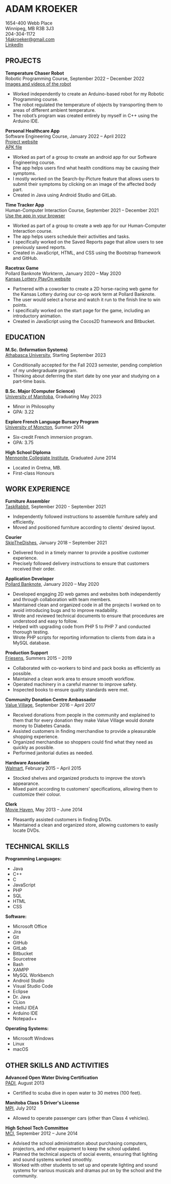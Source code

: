 # ADAM KROEKER  
1654-400 Webb Place  
Winnipeg, MB R3B 3J3  
204-304-1172  
14akroeker@gmail.com  
[LinkedIn](https://www.linkedin.com/in/adam-kroeker)  

## PROJECTS    
**Temperature Chaser Robot**  
Robotic Programming Course, September 2022 – December 2022  
[Images and videos of the robot](https://drive.google.com/drive/folders/1Enr5P5ziI5ILpJkGsD8HMYNVRkxaqRI3?usp=share_link)  
- Worked independently to create an Arduino-based robot for my Robotic Programming course.  
- The robot regulated the temperature of objects by transporting them to areas of different ambient temperature.  
- The robot’s program was created entirely by myself in C++ using the Arduino IDE.  

**Personal Healthcare App**  
Software Engineering Course, January 2022 – April 2022  
[Project website](/PersonalHealthcareWebsite/)  
[APK file](https://drive.google.com/drive/folders/1j1siGLkH_Gp0NXCIeegCs5K9VZ9d8xMG?usp=sharing)  
- Worked as part of a group to create an android app for our Software Engineering course.  
- The app helps users find what health conditions may be causing their symptoms.  
- I mostly worked on the Search-by-Picture feature that allows users to submit their symptoms by clicking on an image of the affected body part.  
- Created in Java using Android Studio and GitLab.  

**Time Tracker App**  
Human-Computer Interaction Course, September 2021 – December 2021  
[Use the app in your browser](/TimeTrackerApp/)  
- Worked as part of a group to create a web app for our Human-Computer Interaction course.  
- The app helps users schedule their activities and tasks.  
- I specifically worked on the Saved Reports page that allow users to see previously saved reports.  
- Created in JavaScript, HTML, and CSS using the Bootstrap framework and GitHub.   

**Racetrax Game**  
Pollard Banknote Workterm, January 2020 – May 2020  
[Kansas Lottery PlayOn website](https://www.kslottery.com/PlayOn/index.html)  
- Partnered with a coworker to create a 2D horse-racing web game for the Kansas Lottery during our co-op work term at Pollard Banknote.  
- The user would select a horse and watch it run to the finish line to win points.  
- I specifically worked on the start page for the game, including an introductory animation.  
- Created in JavaScript using the Cocos2D framework and Bitbucket.  


## EDUCATION 
**M.Sc. (Information Systems)**  
[Athabasca University](https://www.athabascau.ca/), Starting September 2023  
- Conditionally accepted for the Fall 2023 semester, pending completion of my undergraduate program.  
- Thinking about deferring the start date by one year and studying on a part-time basis.  

**B.Sc. Major (Computer Science)**  
[University of Manitoba](https://umanitoba.ca/), Graduating May 2023  
- Minor in Philosophy  
- GPA: 3.22  

**Explore French Language Bursary Program**  
[University of Moncton](https://www.umoncton.ca/), Summer 2014  
- Six-credit French immersion program.  
- GPA: 3.75  

**High School Diploma**  
[Mennonite Collegiate Institute](https://mciblues.net/), Graduated June 2014  
- Located in Gretna, MB.  
- First-class Honours  

## WORK EXPERIENCE  
**Furniture Assembler**  
[TaskRabbit](https://www.taskrabbit.ca/ca/en/), September 2020 - September 2021  
- Independently followed instructions to assemble furniture safely and efficiently.  
- Moved and positioned furniture according to clients' desired layout.  

**Courier**  
[SkipTheDishes](https://www.skipthedishes.com/), January 2018 – September 2021  
- Delivered food in a timely manner to provide a positive customer experience.  
- Precisely followed delivery instructions to ensure that customers received their order.  

**Application Developer**  
[Pollard Banknote](https://www.pollardbanknote.com/), January 2020 – May 2020  
- Developed engaging 2D web games and websites both independently and through collaboration with team members.  
- Maintained clean and organized code in all the projects I worked on to avoid introducing bugs and to improve readability.  
- Wrote and reviewed technical documents to ensure that procedures are understood and easy to follow.  
- Helped with upgrading code from PHP 5 to PHP 7 and conducted thorough testing.  
- Wrote PHP scripts for reporting information to clients from data in a MySQL database.  

**Production Support**  
[Friesens](https://www.friesens.com/), Summers 2015 – 2019  
- Collaborated with co-workers to bind and pack books as efficiently as possible.  
- Maintained a clean work area to ensure smooth workflow.  
- Operated machinery in a careful manner to improve safety.  
- Inspected books to ensure quality standards were met.  

**Community Donation Centre Ambassador**  
[Value Village](https://www.valuevillage.ca/), September 2016 – April 2017  
- Received donations from people in the community and explained to them that for every donation they make Value Village would donate money to Diabetes Canada.  
- Assisted customers in finding merchandise to provide a pleasurable shopping experience.  
- Organized merchandise so shoppers could find what they need as quickly as possible.  
- Performed janitorial duties as needed.  

**Hardware Associate**  
[Walmart](https://www.walmart.ca/en), February 2015 – April 2015  
- Stocked shelves and organized products to improve the store’s appearance.  
- Mixed paint according to customers’ specifications, allowing them to customize their colour.  

**Clerk**  
[Movie Haven](https://pizzahaven.ca/), May 2013 – June 2014  
- Pleasantly assisted customers in finding DVDs.  
- Maintained a clean and organized store, allowing customers to easily locate DVDs.

## TECHNICAL SKILLS  
**Programming Languages:**  
- Java
- C++
- C
- JavaScript
- PHP
- SQL
- HTML
- CSS

**Software:**  
- Microsoft Office
- Jira
- Git
- GitHub
- GitLab
- Bitbucket
- Sourcetree
- Bash
- XAMPP
- MySQL Workbench
- Android Studio
- Visual Studio Code
- Eclipse
- Dr. Java
- CLion
- IntelliJ IDEA
- Arduino IDE
- Notepad++

**Operating Systems:**  
- Microsoft Windows
- Linux
- macOS

## OTHER SKILLS AND ACTIVITIES 
**Advanced Open Water Diving Certification**  
[PADI](https://www.padi.com/), August 2013  
- Certified to scuba dive in open water to 30 metres (100 feet).  

**Manitoba Class 5 Driver's License**  
[MPI](https://www.mpi.mb.ca/Pages/Home.aspx), July 2012  
- Allowed to operate passenger cars (other than Class 4 vehicles).

**High School Tech Committee**  
[MCI](https://mciblues.net/), September 2012 – June 2014  
-   Advised the school administration about purchasing computers, projectors, and other equipment to keep the school updated.  
-   Planned the technical aspects of social events, ensuring that lighting and sound systems worked smoothly.  
- Worked with other students to set up and operate lighting and sound systems for various musicals and dramas put on by the school and the community.  
